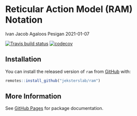 Reticular Action Model (RAM) Notation
================
Ivan Jacob Agaloos Pesigan
2021-01-07

<!-- README.md is generated from README.Rmd. Please edit that file -->
<!-- badges: start -->

[![Travis build
status](https://travis-ci.com/jeksterslab/ram.svg?branch=master)](https://travis-ci.com/jeksterslab/ram)
[![codecov](https://codecov.io/github/jeksterslab/ram/branch/master/graphs/badge.svg)](https://codecov.io/github/jeksterslab/ram)
<!-- badges: end -->

## Installation

You can install the released version of `ram` from
[GitHub](https://github.com/jeksterslab/ram) with:

``` r
remotes::install_github("jeksterslab/ram")
```

## More Information

See [GitHub Pages](https://jeksterslab.github.io/ram/index.html) for
package documentation.
